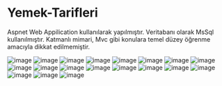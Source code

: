 # Yemek-Tarifleri
Aspnet Web Appilication kullanılarak yapılmıştır.
Veritabanı olarak MsSql kullanılmıştır. Katmanlı mimari, Mvc gibi konulara temel düzey öğrenme amacıyla dikkat edilmemiştir.


![image](https://user-images.githubusercontent.com/89140860/178144419-37cc19df-f7ee-4aaa-bedd-b4a078fb74f0.png)
![image](https://user-images.githubusercontent.com/89140860/178144473-c2e80b54-f806-467e-a772-26527d98a5ff.png)
![image](https://user-images.githubusercontent.com/89140860/178144485-82aea3b5-daff-4262-8b40-2ee4d26c6918.png)
![image](https://user-images.githubusercontent.com/89140860/178144494-3fa70700-0d21-467a-be49-9f23bf9efc20.png)
![image](https://user-images.githubusercontent.com/89140860/178144506-a6e8dca9-0352-4324-b0e4-099538b33046.png)
![image](https://user-images.githubusercontent.com/89140860/178144511-a9f213f0-f93d-4fe7-9a1e-46b64f777b07.png)
![image](https://user-images.githubusercontent.com/89140860/178144541-8daf57be-105c-4d10-a5fd-66ccdf2fb62e.png)
![image](https://user-images.githubusercontent.com/89140860/178144547-93fb9673-20e5-4c1b-be92-4b1ed3d00a13.png)
![image](https://user-images.githubusercontent.com/89140860/178144555-0cdd998d-1446-4703-8c0d-d6c0b2a1aa49.png)
![image](https://user-images.githubusercontent.com/89140860/178144562-7bc9177d-52fd-4237-84c0-d57aa6d7b08a.png)
![image](https://user-images.githubusercontent.com/89140860/178144595-afe13744-2089-484b-8739-ed06d9ba6034.png)
![image](https://user-images.githubusercontent.com/89140860/178144598-f571999b-acae-4ae8-a341-56b28510adc1.png)
![image](https://user-images.githubusercontent.com/89140860/178144601-f4d8f7fc-8904-4cc4-a998-18bed1c9dbcf.png)
![image](https://user-images.githubusercontent.com/89140860/178144607-6284ed83-a8bc-4b1d-b9be-8e7190e1808b.png)
![image](https://user-images.githubusercontent.com/89140860/178144613-deca1461-819c-4e3d-97e1-9c17cc324160.png)
![image](https://user-images.githubusercontent.com/89140860/178144622-e9799362-a287-4a4e-aa41-45f718c5a1b1.png)
![image](https://user-images.githubusercontent.com/89140860/178144639-3ea31085-0313-4cf3-b30c-eb14f0ab32fa.png)
![image](https://user-images.githubusercontent.com/89140860/178144645-a0bdc786-2734-42ff-b80e-3b66b6349023.png)
![image](https://user-images.githubusercontent.com/89140860/178144647-c6ae28a2-03ca-45f0-a93b-24f94cdb612f.png)




